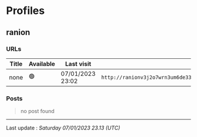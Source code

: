 # Profiles

## **ranion**


### URLs
| Title | Available | Last visit | fqdn | screen 
|---|---|---|---|---|
| none | 🟢 | 07/01/2023 23:02 | `http://ranionv3j2o7wrn3um6de33eccbchhg32mkgnnoi72enkpp7jc25h3ad.onion` | <a href="https://www.ransomware.live/screenshots/ranionv3j2o7wrn3um6de33eccbchhg32mkgnnoi72enkpp7jc25h3ad-onion.png" target=_blank>📸</a> | 

### Posts

> no post found


 --- 


Last update : _Saturday 07/01/2023 23.13 (UTC)_
